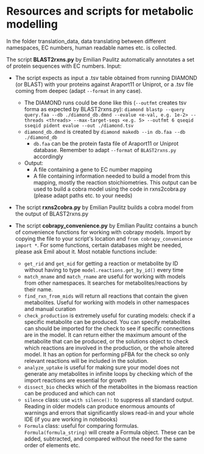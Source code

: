 # Resources and scripts for metabolic modelling


In the folder translation_data, data translating between different namespaces, EC numbers, human readable names etc. is collected.

The script **BLAST2rxns.py** by Emilian Paulitz automatically annotates a set of protein sequences with EC numbers. Input:
- The script expects as input a .tsv table obtained from running DIAMOND (or BLAST) with your proteins against Araport11 or Uniprot, or a .tsv file coming from deepec (adapt `--format` in any case).
	- The DIAMOND runs could be done like this (`--outfmt` creates tsv forma as expected by BLAST2rxns.py): `diamond blastp --query query.faa --db ./diamond_db.dmnd --evalue <e-val, e.g. 1e-2> --threads <threads> --max-target-seqs <e.g. 5> --outfmt 6 qseqid sseqid pident evalue --out ./diamond.tsv` 
	- `diamond_db.dmnd` is created by `diamond makedb --in db.faa --db ./diamond_db`
		- `db.faa` can be the protein fasta file of Araport11 or Uniprot database. Remember to adapt `--format` of `BLAST2rxns.py` accordingly
	- Output:
		- A file containing a gene to EC number mapping
		- A file containing information needed to build a model from this mapping, mostly the reaction stoichiometries. This output can be used to build a cobra model using the code in rxns2cobra.py (please adapt paths etc. to your needs)

- The script **rxns2cobra.py** by Emilian Paulitz builds a cobra model from the output of BLAST2rxns.py
- The script **cobrapy_convenience.py** by Emilian Paulitz contains a bunch of convenience functions for working with cobrapy models. Import by copying the file to your script's location and `from cobrapy_convenience import *`. For some functions, certain databases might be needed, please ask Emil about it. Most notable functions include: 
	- `get_rid` and `get_mid` for getting a reaction or metabolite by ID without having to type `model.reactions.get_by_id()` every time
	- `match_mname` and `match_rname` are useful for working with models from other namespaces. It searches for metabolites/reactions by their name.
	- `find_rxn_from_mids` will return all reactions that contain the given metabolites. Useful for working with models in other namespaces and manual curation
	- `check_production` is extremely useful for curating models: check if a specific metabolite can be produced. You can specify metabolites can should be imported for the check to see if specific connections are in the model. It can return either the maximum amount of the metabolite that can be produced, or the solutions object to check which reactions are involved in the production, or the whole altered model. It has an option for performing pFBA for the check so only relevant reactions will be included in the solution. 
	- `analyze_uptake` is useful for making sure your model does not generate any metabolites in infinite loops by checking which of the import reactions are essential for growth
	- `dissect_bio` checks which of the metabolites in the biomass reaction can be produced and which can not
	- `silence` class: use `with silence():` to suppress all standard output. Reading in older models can produce enormous amounts of warnings and errors that significantly slows read-in and your whole IDE (if you are working in notebooks)
	- `Formula` class: useful for comparing formulas. `Formula(formula_string)` will create a Formula object. These can be added, subtracted, and compared without the need for the same order of elements etc.

